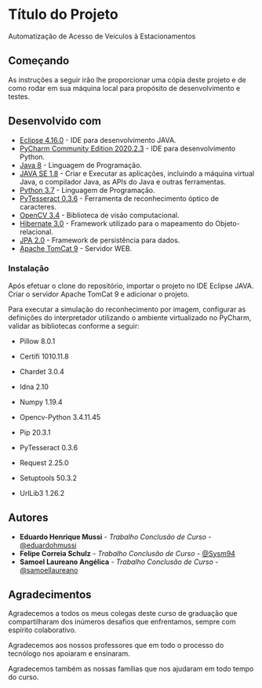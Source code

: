 # Título do Projeto

Automatização de Acesso de Veículos à Estacionamentos

## Começando

As instruções a seguir irão lhe proporcionar uma cópia deste projeto e de como rodar em sua máquina local para propósito de desenvolvimento e testes.

## Desenvolvido com

* [Eclipse 4.16.0](https://www.eclipse.org/) - IDE para desenvolvimento JAVA.
* [PyCharm Community Edition 2020.2.3](https://www.jetbrains.com/pt-br/pycharm/) - IDE para desenvolvimento Python.
* [Java 8](https://www.java.com/) - Linguagem de Programação.
* [JAVA SE 1.8](https://www.oracle.com/technetwork/pt/java/javase/downloads/index.html) - Criar e Executar as aplicações, incluindo a máquina virtual Java, o compilador Java, as APIs do Java e outras ferramentas.
* [Python 3.7](https://www.python.org/) - Linguagem de Programação.
* [PyTesseract 0.3.6](https://pypi.org/project/pytesseract/) - Ferramenta de reconhecimento óptico de caracteres.
* [OpenCV 3.4](https://opencv.org/) - Biblioteca de visão computacional.
* [Hibernate 3.0](https://hibernate.org/) - Framework utilizado para o mapeamento do Objeto-relacional.
* [JPA 2.0](https://docs.spring.io/spring-data/jpa/docs/current/reference/html/#reference) - Framework de persistência para dados.
* [Apache TomCat 9](http://tomcat.apache.org/) - Servidor WEB.

### Instalação

Após efetuar o clone do repositório, importar o projeto no IDE Eclipse JAVA. Criar o servidor Apache TomCat 9 e adicionar o projeto.

Para executar a simulação do reconhecimento por imagem, configurar as definições do interpretador utilizando o ambiente virtualizado no PyCharm, validar as bibliotecas conforme a seguir:

* Pillow 8.0.1

* Certifi 1010.11.8

* Chardet 3.0.4

* Idna 2.10

* Numpy 1.19.4

* Opencv-Python 3.4.11.45

* Pip 20.3.1

* PyTesseract 0.3.6

* Request 2.25.0

* Setuptools 50.3.2

* UrlLib3 1.26.2

## Autores

* **Eduardo Henrique Mussi** - *Trabalho Conclusão de Curso* - [@eduardohmussi](https://github.com/eduardohmussi)
* **Felipe Correia Schulz** - *Trabalho Conclusão de Curso* - [@Sysm94](https://github.com/Sysm94)
* **Samoel Laureano Angélica** - *Trabalho Conclusão de Curso* - [@samoellaureano](https://github.com/samoellaureano)

## Agradecimentos

Agradecemos a todos os meus colegas deste curso de graduação que compartilharam dos inúmeros desafios que enfrentamos, sempre com espírito colaborativo.

Agradecemos aos nossos professores que em todo o processo do tecnólogo nos apoiaram e ensinaram. 

Agradecemos também as nossas famílias que nos ajudaram em todo tempo do curso.

